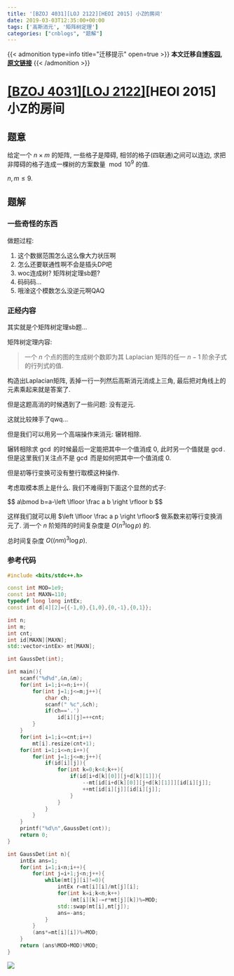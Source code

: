 ```yaml
---
title: '[BZOJ 4031][LOJ 2122][HEOI 2015] 小Z的房间'
date: 2019-03-03T12:35:00+00:00
tags: ['高斯消元', '矩阵树定理']
categories: ["cnblogs", "题解"]
---
```

{{< admonition type=info title="迁移提示" open=true >}}
**本文迁移自[博客园](https://rvalue.cnblogs.com), [原文链接](http://www.cnblogs.com/rvalue/archive/2019/03/03/10467412.html)**
{{< /admonition >}}

# [[BZOJ 4031]](https://www.lydsy.com/JudgeOnline/problem.php?id=4031)[[LOJ 2122]](https://cloudflare.loj.ac/problem/2122)[HEOI 2015] 小Z的房间

## 题意

给定一个 $n\times m$ 的矩阵, 一些格子是障碍, 相邻的格子(四联通)之间可以连边, 求把非障碍的格子连成一棵树的方案数量 $\bmod 10^9$ 的值.

$n,m\le 9$.

## 题解

### 一些奇怪的东西

做题过程:

1. 这个数据范围怎么这么像大力状压啊
2. 怎么还要联通性啊不会是插头DP吧
3. woc连成树? 矩阵树定理sb题?
4. 码码码...
5. 哦淦这个模数怎么没逆元啊QAQ

### 正经内容

其实就是个矩阵树定理sb题...

矩阵树定理内容:

> 一个 $n$ 个点的图的生成树个数即为其 Laplacian 矩阵的任一 $n-1$ 阶余子式的行列式的值.

构造出Laplacian矩阵, 丢掉一行一列然后高斯消元消成上三角, 最后把对角线上的元素乘起来就是答案了.

但是这题高消的时候遇到了一些问题: 没有逆元.

这就比较辣手了qwq...

但是我们可以用另一个高端操作来消元: 辗转相除.

辗转相除求 $\gcd$ 的时候最后一定能把其中一个值消成 $0$, 此时另一个值就是 $\gcd$. 但是这里我们关注点不是 $\gcd$ 而是如何把其中一个值消成 $0$.

但是初等行变换可没有整行取模这种操作.

考虑取模本质上是什么. 我们不难得到下面这个显然的式子:

<div>
$$
a\bmod b=a-\left \lfloor \frac a b \right \rfloor b
$$
</div>

这样我们就可以用 $\left \lfloor \frac a p \right \rfloor$ 做系数来初等行变换消元了. 消一个 $n$ 阶矩阵的时间复杂度是 $O(n^3\log p)$ 的.

总时间复杂度 $O\big((nm)^3\log p\big)$.

### 参考代码

```cpp
#include <bits/stdc++.h>

const int MOD=1e9;
const int MAXN=110;
typedef long long intEx;
const int d[4][2]={{-1,0},{1,0},{0,-1},{0,1}};

int n;
int m;
int cnt;
int id[MAXN][MAXN];
std::vector<intEx> mt[MAXN];

int GaussDet(int);

int main(){
	scanf("%d%d",&n,&m);
	for(int i=1;i<=n;i++){
		for(int j=1;j<=m;j++){
			char ch;
			scanf(" %c",&ch);
			if(ch=='.')
				id[i][j]=++cnt;
		}
	}
	for(int i=1;i<=cnt;i++)
		mt[i].resize(cnt+1);
	for(int i=1;i<=n;i++){
		for(int j=1;j<=m;j++){
			if(id[i][j]){
				for(int k=0;k<4;k++){
					if(id[i+d[k][0]][j+d[k][1]]){
						--mt[id[i+d[k][0]][j+d[k][1]]][id[i][j]];
						++mt[id[i][j]][id[i][j]];
					}
				}
			}
		}
	}
	printf("%d\n",GaussDet(cnt));
	return 0;
}

int GaussDet(int n){
	intEx ans=1;
	for(int i=1;i<n;i++){
		for(int j=i+1;j<n;j++){
			while(mt[j][i]!=0){
				intEx r=mt[i][i]/mt[j][i];
				for(int k=i;k<n;k++)
					(mt[i][k]-=r*mt[j][k])%=MOD;
				std::swap(mt[i],mt[j]);
				ans=-ans;
			}
		}
		(ans*=mt[i][i])%=MOD;
	}
	return (ans%MOD+MOD)%MOD;
}

```

![](https://pic.rvalue.moe/2021/08/02/25fdf4c102153.jpg)
